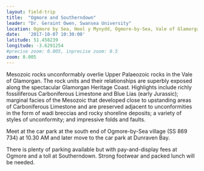 ```yaml
---
layout: field-trip
title:  "Ogmore and Southerndown"
leader: "Dr. Geraint Owen, Swansea University"
location: Ogmore by Sea, Heol y Mynydd, Ogmore-by-Sea, Vale of Glamorgan, Wales, CF32 0PW
date:   '2017-10-07 10:30:00'
latitude: 51.458239
longitude: -3.6291254
#precise zoom: 0.005, inprecise zoom: 0.5
zoom: 0.005
---
```

Mesozoic rocks unconformably overlie Upper Palaeozoic rocks in the Vale of Glamorgan. The rock units and their relationships are superbly exposed along the spectacular Glamorgan Heritage Coast. Highlights include richly fossiliferous Carboniferous Limestone and Blue Lias (early Jurassic); marginal facies of the Mesozoic that developed close to upstanding areas of Carboniferous Limestone and are preserved adjacent to unconformities in the form of wadi breccias and rocky shoreline deposits; a variety of styles of unconformity; and impressive folds and faults.

Meet at the car park at the south end of Ogmore-by-Sea village (SS 869 734) at 10.30 AM and later move to the car park at Dunraven Bay.

There is plenty of parking available but with pay-and-display fees at Ogmore and a toll at Southerndown. Strong footwear and packed lunch will be needed.